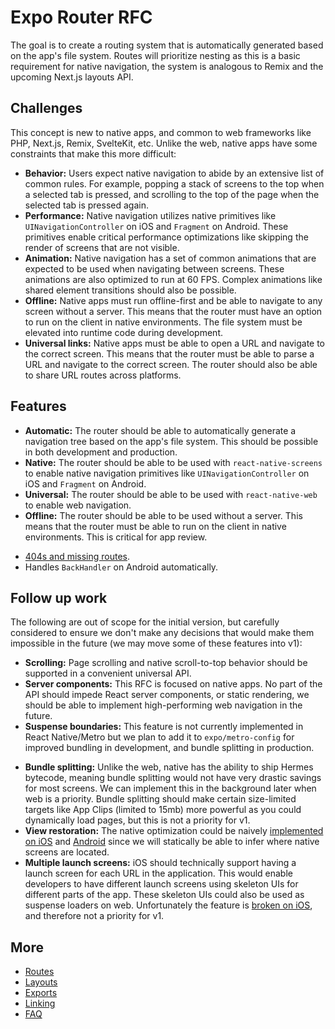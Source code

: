 # Expo Router RFC

The goal is to create a routing system that is automatically generated based on the app's file system. Routes will prioritize nesting as this is a basic requirement for native navigation, the system is analogous to Remix and the upcoming Next.js layouts API.

## Challenges

This concept is new to native apps, and common to web frameworks like PHP, Next.js, Remix, SvelteKit, etc.
Unlike the web, native apps have some constraints that make this more difficult:

- **Behavior:** Users expect native navigation to abide by an extensive list of common rules. For example, popping a stack of screens to the top when a selected tab is pressed, and scrolling to the top of the page when the selected tab is pressed again.
- **Performance:** Native navigation utilizes native primitives like `UINavigationController` on iOS and `Fragment` on Android. These primitives enable critical performance optimizations like skipping the render of screens that are not visible.
- **Animation:** Native navigation has a set of common animations that are expected to be used when navigating between screens. These animations are also optimized to run at 60 FPS. Complex animations like shared element transitions should also be possible.
- **Offline:** Native apps must run offline-first and be able to navigate to any screen without a server. This means that the router must have an option to run on the client in native environments. The file system must be elevated into runtime code during development.
- **Universal links:** Native apps must be able to open a URL and navigate to the correct screen. This means that the router must be able to parse a URL and navigate to the correct screen. The router should also be able to share URL routes across platforms.

## Features

- **Automatic:** The router should be able to automatically generate a navigation tree based on the app's file system. This should be possible in both development and production.
- **Native:** The router should be able to be used with `react-native-screens` to enable native navigation primitives like `UINavigationController` on iOS and `Fragment` on Android.
- **Universal:** The router should be able to be used with `react-native-web` to enable web navigation.
- **Offline:** The router should be able to be used without a server. This means that the router must be able to run on the client in native environments. This is critical for app review.
<!-- - **Universal links:** The router should be able to automatically parse incoming URLs and navigate to the correct page. This router should also be able to share URLs across platforms, enabling **perfect hand-off** between platforms. This means App Clips, Universal Links, and Deep Links should all work out of the box. -->
- [404s and missing routes](unmatched.md).
- Handles `BackHandler` on Android automatically.

## Follow up work

The following are out of scope for the initial version, but carefully considered to ensure we don't make any decisions that would make them impossible in the future (we may move some of these features into v1):

- **Scrolling:** Page scrolling and native scroll-to-top behavior should be supported in a convenient universal API.
- **Server components:** This RFC is focused on native apps. No part of the API should impede React server components, or static rendering, we should be able to implement high-performing web navigation in the future.
- **Suspense boundaries:** This feature is not currently implemented in React Native/Metro but we plan to add it to `expo/metro-config` for improved bundling in development, and bundle splitting in production.
<!-- - **Data fetching:** When pre-rendering your website, you should have the option to fetch data and use it to populate the component before rendering. React Native does not have HTML or CSS so pre-rendering is a no-op. We should be able to implement a data policy in the future when we work on refined web support. -->
- **Bundle splitting:** Unlike the web, native has the ability to ship Hermes bytecode, meaning bundle splitting would not have very drastic savings for most screens. We can implement this in the background later when web is a priority. Bundle splitting should make certain size-limited targets like App Clips (limited to 15mb) more powerful as you could dynamically load pages, but this is not a priority for v1.
- **View restoration:** The native optimization could be naively [implemented on iOS](https://developer.apple.com/documentation/uikit/view_controllers/preserving_your_app_s_ui_across_launches) and [Android](https://developer.android.com/topic/libraries/architecture/saving-states) since we will statically be able to infer where native screens are located.
- **Multiple launch screens:** iOS should technically support having a launch screen for each URL in the application. This would enable developers to have different launch screens using skeleton UIs for different parts of the app. These skeleton UIs could also be used as suspense loaders on web. Unfortunately the feature is [broken on iOS](https://twitter.com/Baconbrix/status/1537166150458654725?s=20&t=7nfvBimR99BtDOAmhmXAzw), and therefore not a priority for v1.

## More

- [Routes](routes.md)
- [Layouts](layouts.md)
- [Exports](exports.md)
- [Linking](linking.md)
- [FAQ](faq.md)
